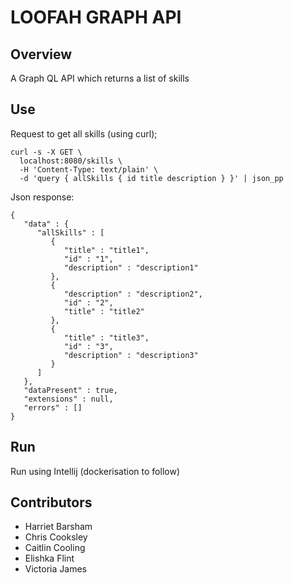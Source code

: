 # LOOFAH GRAPH API

## Overview

A Graph QL API which returns a list of skills

## Use

Request to get all skills (using curl);

```
curl -s -X GET \
  localhost:8080/skills \
  -H 'Content-Type: text/plain' \
  -d 'query { allSkills { id title description } }' | json_pp
```

Json response:

```
{
   "data" : {
      "allSkills" : [
         {
            "title" : "title1",
            "id" : "1",
            "description" : "description1"
         },
         {
            "description" : "description2",
            "id" : "2",
            "title" : "title2"
         },
         {
            "title" : "title3",
            "id" : "3",
            "description" : "description3"
         }
      ]
   },
   "dataPresent" : true,
   "extensions" : null,
   "errors" : []
}
```

## Run

Run using Intellij (dockerisation to follow)

## Contributors
- Harriet Barsham
- Chris Cooksley
- Caitlin Cooling
- Elishka Flint
- Victoria James
